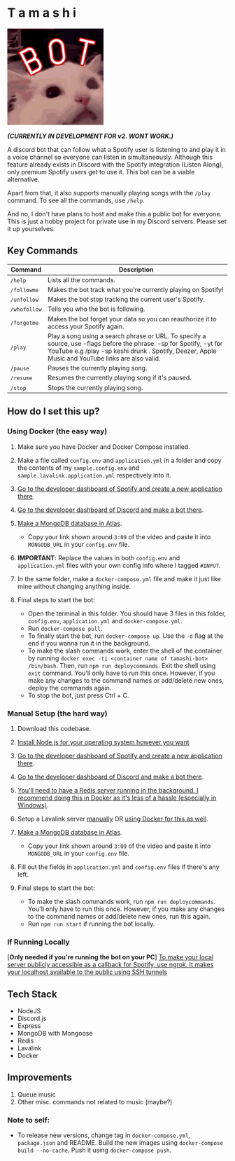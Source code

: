 # T a m a s h i

![tamashi_img](./docs/tamashi.jpg)

**_(CURRENTLY IN DEVELOPMENT FOR v2. WONT WORK.)_**

A discord bot that can follow what a Spotify user is listening to and play it in a voice channel so everyone can listen in simultaneously. Although this feature already exists in Discord with the Spotify integration (Listen Along), only premium Spotify users get to use it. This bot can be a viable alternative.

Apart from that, it also supports manually playing songs with the `/play` command. To see all the commands, use `/help`.

And no, I don't have plans to host and make this a public bot for everyone. This is just a hobby project for private use in my Discord servers. Please set it up yourselves.

## Key Commands

| Command      | Description                                                                                                                                                                                                              |
| ------------ | ------------------------------------------------------------------------------------------------------------------------------------------------------------------------------------------------------------------------ |
| `/help`      | Lists all the commands.                                                                                                                                                                                                  |
| `/followme`  | Makes the bot track what you're currently playing on Spotify!                                                                                                                                                            |
| `/unfollow`  | Makes the bot stop tracking the current user's Spotify.                                                                                                                                                                  |
| `/whofollow` | Tells you who the bot is following.                                                                                                                                                                                      |
| `/forgetme`  | Makes the bot forget your data so you can reauthorize it to access your Spotify again.                                                                                                                                   |
| `/play`      | Play a song using a search phrase or URL. To specify a source, use -flags before the phrase. -sp for Spotify, -yt for YouTube e.g /play -sp keshi drunk . Spotify, Deezer, Apple Music and YouTube links are also valid. |
| `/pause`     | Pauses the currently playing song.                                                                                                                                                                                       |
| `/resume`    | Resumes the currently playing song if it's paused.                                                                                                                                                                       |
| `/stop`      | Stops the currently playing song.                                                                                                                                                                                        |

## How do I set this up?

### **Using Docker (the easy way)**

1. Make sure you have Docker and Docker Compose installed.
1. Make a file called `config.env` and `application.yml` in a folder and copy the contents of my `sample.config.env` and `sample.lavalink.application.yml` respectively into it.
1. [Go to the developer dashboard of Spotify and create a new application there](./docs//setup_instructions/i_spotify_dev.md).
1. [Go to the developer dashboard of Discord and make a bot there](./docs/setup_instructions/i_discord_dev.md).
1. [Make a MongoDB database in Atlas](https://youtu.be/084rmLU1UgA?t=39).
   - Copy your link shown around `3:09` of the video and paste it into `MONGODB_URL` in your `config.env` file.
1. **IMPORTANT**: Replace the values in both `config.env` and `application.yml` files with your own config info where I tagged `#INPUT`.
1. In the same folder, make a `docker-compose.yml` file and make it just like mine without changing anything inside.
1. Final steps to start the bot:

   - Open the terminal in this folder. You should have 3 files in this folder, `config.env`, `application.yml` and `docker-compose.yml`.
   - Run `docker-compose pull`.
   - To finally start the bot, run `docker-compose up`. Use the `-d` flag at the end if you wanna run it in the background.
   - To make the slash commands work, enter the shell of the container by running `docker exec -ti <container name of tamashi-bot> /bin/bash`. Then, run `npm run deploycommands`. Exit the shell using `exit` command. You'll only have to run this once. However, if you make any changes to the command names or add/delete new ones, deploy the commands again.
   - To stop the bot, just press Ctrl + C.

### **Manual Setup (the hard way)**

1. Download this codebase.
1. [Install Node.js for your operating system however you want](./docs/setup_instructions/i_node.md)
1. [Go to the developer dashboard of Spotify and create a new application there](./docs//setup_instructions/i_spotify_dev.md).
1. [Go to the developer dashboard of Discord and make a bot there](./docs/setup_instructions/i_discord_dev.md).
1. [You'll need to have a Redis server running in the background. I recommend doing this in Docker as it's less of a hassle (especially in Windows)](./docs/setup_instructions/i_redis.md).
1. Setup a Lavalink server [manually](./docs/setup_instructions/i_lavalink.md) OR [using Docker for this as well](./docs/setup_instructions/i_lavalink_docker.md).
1. [Make a MongoDB database in Atlas](https://youtu.be/084rmLU1UgA?t=39).
   - Copy your link shown around `3:09` of the video and paste it into `MONGODB_URL` in your `config.env` file.
1. Fill out the fields in `application.yml` and `config.env` files if there's any left.
1. Final steps to start the bot:

   - To make the slash commands work, run `npm run deploycommands`. You'll only have to run this once. However, if you make any changes to the command names or add/delete new ones, run this again.
   - Run `npm run start` if running the bot locally.

### **If Running Locally**

[**Only needed if you're running the bot on your PC**] [To make your local server publicly accessible as a callback for Spotify, use ngrok. It makes your localhost available to the public using SSH tunnels](./docs/setup_instructions/i_ngrok.md)

## Tech Stack

- NodeJS
- Discord.js
- Express
- MongoDB with Mongoose
- Redis
- Lavalink
- Docker

## Improvements

1. Queue music
1. Other misc. commands not related to music (maybe?)

### Note to self:

- To release new versions, change tag in `docker-compose.yml`, `package.json` and README. Build the new images using `docker-compose build --no-cache`. Push it using `docker-compose push`.
